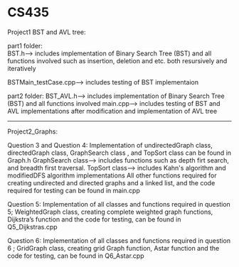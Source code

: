 # CS435
Project1 BST and AVL tree:

part1 folder:  
BST.h--> includes implementation of Binary Search Tree (BST) and all functions involved such as insertion, deletion and etc. both resursively and iteratively 

BSTMain_testCase.cpp--> includes testing of BST implementaion 

part2 folder: 
BST_AVL.h--> includes implementation of Binary Search Tree (BST) and all functions involved 
main.cpp--> includes testing of BST and AVL implementations after modification and implementation of AVL tree


_____________________________________________________________________

Project2_Graphs:

Question 3 and Question 4:
Implementation of undirectedGraph class, directedGraph class, GraphSearch class , and TopSort class can be found in Graph.h
GraphSearch class--> includes functions such as depth firt search, and breadth first traversal. 
TopSort class--> includes Kahn's algorithm and modifiedDFS algorithm implementations
All other functions required for creating undirected and directed graphs and a linked list, and the code required for testing can be found in main.cpp

Question 5:
Implementation of all classes and functions required in question 5; WeightedGraph class, creating complete weighted graph functions, Dijkstra’s function and the code for testing, can be found in Q5_Dijkstras.cpp

Question 6:
Implementation of all classes and functions required in question 6 ; GridGraph class, creating grid Graph function, Astar function and the code for testing, can be found in Q6_Astar.cpp
